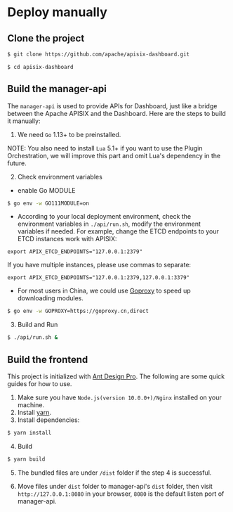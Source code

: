 <!--
#
# Licensed to the Apache Software Foundation (ASF) under one or more
# contributor license agreements.  See the NOTICE file distributed with
# this work for additional information regarding copyright ownership.
# The ASF licenses this file to You under the Apache License, Version 2.0
# (the "License"); you may not use this file except in compliance with
# the License.  You may obtain a copy of the License at
#
#     http://www.apache.org/licenses/LICENSE-2.0
#
# Unless required by applicable law or agreed to in writing, software
# distributed under the License is distributed on an "AS IS" BASIS,
# WITHOUT WARRANTIES OR CONDITIONS OF ANY KIND, either express or implied.
# See the License for the specific language governing permissions and
# limitations under the License.
#
-->

# Deploy manually

## Clone the project

```sh
$ git clone https://github.com/apache/apisix-dashboard.git

$ cd apisix-dashboard
```

## Build the manager-api

The `manager-api` is used to provide APIs for Dashboard, just like a bridge between the Apache APISIX and the Dashboard. Here are the steps to build it manually:

1. We need `Go` 1.13+ to be preinstalled.

NOTE: You also need to install `Lua` 5.1+ if you want to use the Plugin Orchestration, we will improve this part and omit Lua's dependency in the future.

2. Check environment variables

- enable Go MODULE

```sh
$ go env -w GO111MODULE=on
```

- According to your local deployment environment, check the environment variables in `./api/run.sh`, modify the environment variables if needed. For example, change the ETCD endpoints to your ETCD instances work with APISIX:

```
export APIX_ETCD_ENDPOINTS="127.0.0.1:2379"
```

If you have multiple instances, please use commas to separate:

```
export APIX_ETCD_ENDPOINTS="127.0.0.1:2379,127.0.0.1:3379"
```

- For most users in China, we could use [Goproxy](https://goproxy.cn/) to speed up downloading modules.

```sh
$ go env -w GOPROXY=https://goproxy.cn,direct
```

3. Build and Run

```sh
$ ./api/run.sh &
```

## Build the frontend

This project is initialized with [Ant Design Pro](https://pro.ant.design). The following are some quick guides for how to use.

1. Make sure you have `Node.js(version 10.0.0+)/Nginx` installed on your machine.
2. Install [yarn](https://yarnpkg.com/).
3. Install dependencies:

```sh
$ yarn install
```

4. Build

```sh
$ yarn build
```

5. The bundled files are under `/dist` folder if the step 4 is successful.

6. Move files under `dist` folder to manager-api's `dist` folder, then visit `http://127.0.0.1:8080` in your browser, `8080` is the default listen port of manager-api.
